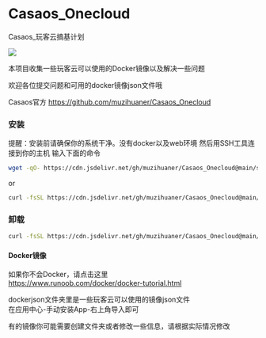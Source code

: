 # Casaos_Onecloud
Casaos_玩客云搞基计划

![](https://cdn.jsdelivr.net/gh/muzihuaner/Casaos_Onecloud@main/img.png)

本项目收集一些玩客云可以使用的Docker镜像以及解决一些问题

欢迎各位提交问题和可用的docker镜像json文件哦

Casaos官方
https://github.com/muzihuaner/Casaos_Onecloud


### 安装

提醒：安装前请确保你的系统干净。没有docker以及web环境
然后用SSH工具连接到你的主机
输入下面的命令

```sh
wget -qO- https://cdn.jsdelivr.net/gh/muzihuaner/Casaos_Onecloud@main/script/casaos.sh | bash
```

or

```sh
curl -fsSL https://cdn.jsdelivr.net/gh/muzihuaner/Casaos_Onecloud@main/script/casaos.sh | bash
```

### 卸载

```sh
curl -fsSL https://cdn.jsdelivr.net/gh/muzihuaner/Casaos_Onecloud@main/script/casaos.sh | bash
```

#### Docker镜像

如果你不会Docker，请点击这里  
https://www.runoob.com/docker/docker-tutorial.html

dockerjson文件夹里是一些玩客云可以使用的镜像json文件  
在应用中心-手动安装App-右上角导入即可  

有的镜像你可能需要创建文件夹或者修改一些信息，请根据实际情况修改



